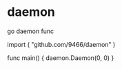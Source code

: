 # daemon
go daemon func

import (
    "github.com/9466/daemon"
)

func main() {
    daemon.Daemon(0, 0)
}
